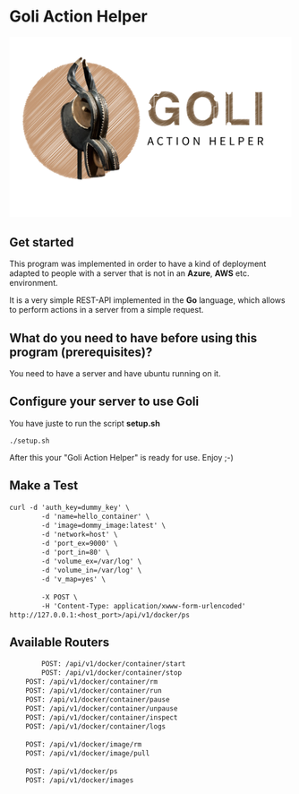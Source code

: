 # Goli Action Helper

![Goli](img/GOLI.jpg)

## Get started
This program was implemented in order to have a kind of deployment adapted to people with a server that is not in an **Azure**, **AWS** etc. environment.

It is a very simple REST-API implemented in the **Go** language, which allows to perform actions in a server from a simple request.

## What do you need to have before using this program (prerequisites)?
You need to have a server and have ubuntu running on it.

## Configure your server to use Goli
You have juste to run the script **setup.sh**

```
./setup.sh
```

After this your "Goli Action Helper" is ready for use. Enjoy ;-)


## Make a Test

```
curl -d 'auth_key=dummy_key' \
        -d 'name=hello_container' \
        -d 'image=dommy_image:latest' \
        -d 'network=host' \
        -d 'port_ex=9000' \
        -d 'port_in=80' \
        -d 'volume_ex=/var/log' \
        -d 'volume_in=/var/log' \
        -d 'v_map=yes' \

        -X POST \
        -H 'Content-Type: application/xwww-form-urlencoded' http://127.0.0.1:<host_port>/api/v1/docker/ps

```

## Available Routers

```
        POST: /api/v1/docker/container/start 
        POST: /api/v1/docker/container/stop
	POST: /api/v1/docker/container/rm
	POST: /api/v1/docker/container/run
	POST: /api/v1/docker/container/pause
	POST: /api/v1/docker/container/unpause
	POST: /api/v1/docker/container/inspect
	POST: /api/v1/docker/container/logs

	POST: /api/v1/docker/image/rm
	POST: /api/v1/docker/image/pull

	POST: /api/v1/docker/ps
	POST: /api/v1/docker/images
```

